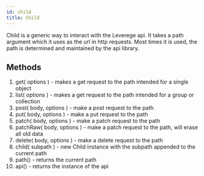 ```yaml
---
id: child
title: Child
---
```


Child is a generic way to interact with the Leverege api. It takes a path argument which it uses as the url in http requests. Most times it is used, the path is determined and maintained by the api library. 

## Methods

1. get( options ) - makes a get request to the path intended for a single object
2. list( options ) - makes a get request to the path intended for a group or collection
3. post( body, options ) - make a post request to the path
4. put( body, options ) - make a put request to the path
5. patch( body, options ) - make a patch request to the path
6. patchRaw( body, options ) - make a patch request to the path, will erase all old data
7. delete( body, options ) - make a delete request to the path
8. child( subpath ) - new Child instance with the subpath appended to the current path
9. path() - returns the current path
10. api() - returns the instance of the api
